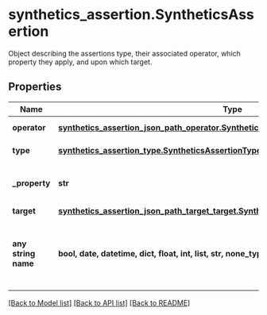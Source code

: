 # synthetics_assertion.SyntheticsAssertion

Object describing the assertions type, their associated operator, which property they apply, and upon which target.
## Properties
Name | Type | Description | Notes
------------ | ------------- | ------------- | -------------
**operator** | [**synthetics_assertion_json_path_operator.SyntheticsAssertionJSONPathOperator**](SyntheticsAssertionJSONPathOperator.md) |  | defaults to nulltype.Null
**type** | [**synthetics_assertion_type.SyntheticsAssertionType**](SyntheticsAssertionType.md) |  | defaults to nulltype.Null
**_property** | **str** | The associated assertion property. | [optional] 
**target** | [**synthetics_assertion_json_path_target_target.SyntheticsAssertionJSONPathTargetTarget**](SyntheticsAssertionJSONPathTargetTarget.md) |  | [optional] 
**any string name** | **bool, date, datetime, dict, float, int, list, str, none_type** | any string name can be used but the value must be the correct type | [optional]

[[Back to Model list]](README.md#documentation-for-models) [[Back to API list]](README.md#documentation-for-api-endpoints) [[Back to README]](README.md)


